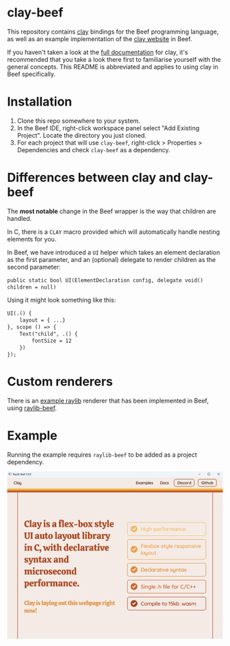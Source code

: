 # clay-beef

This repository contains [clay](https://github.com/nicbarker/clay) bindings for the Beef programming language, as well as an example implementation of the [clay website](https://www.nicbarker.com/clay) in Beef.

If you haven't taken a look at the [full documentation](https://github.com/nicbarker/clay/blob/main/README.md) for clay, it's recommended that you take a look there first to familiarise yourself with the general concepts. This README is abbreviated and applies to using clay in Beef specifically.

# Installation

1. Clone this repo somewhere to your system.
2. In the Beef IDE, right-click workspace panel select "Add Existing Project". Locate the directory you just cloned.
3. For each project that will use `clay-beef`, right-click > Properties > Dependencies and check `clay-beef` as a dependency.

# Differences between clay and clay-beef

The **most notable** change in the Beef wrapper is the way that children are handled.

In C, there is a `CLAY` macro provided which will automatically handle nesting elements for you.

In Beef, we have introduced a `UI` helper which takes an element declaration as the first parameter, and an (optional) delegate to render children as the second parameter:

```beef
public static bool UI(ElementDeclaration config, delegate void() children = null)
```

Using it might look something like this:

```beef
UI(.() {
    layout = { ...}
}, scope () => {
    Text("child", .() {
        fontSize = 12
    })
});
```

# Custom renderers

There is an [example raylib](./example/src/renderers/Raylib.bf) renderer that has been implemented in Beef, using [raylib-beef](https://github.com/Starpelly/raylib-beef).

# Example

Running the example requires `raylib-beef` to be added as a project dependency.

![alt text](screenshot.png)